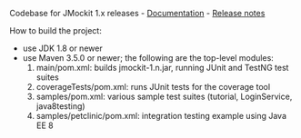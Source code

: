 Codebase for JMockit 1.x releases - [Documentation](http://jmockit.github.io) - [Release notes](http://jmockit.github.io/changes.html)

How to build the project:
* use JDK 1.8 or newer
* use Maven 3.5.0 or newer; the following are the top-level modules:
    1. main/pom.xml: builds jmockit-1.n.jar, running JUnit and TestNG test suites
    2. coverageTests/pom.xml: runs JUnit tests for the coverage tool
    3. samples/pom.xml: various sample test suites (tutorial, LoginService, java8testing)
    4. samples/petclinic/pom.xml: integration testing example using Java EE 8